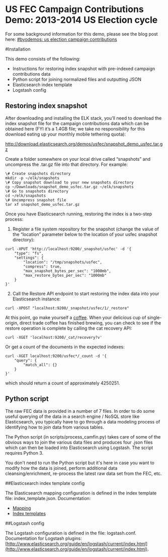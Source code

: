 US FEC Campaign Contributions Demo: 2013-2014 US Election cycle
=====

For some background information for this demo, please see the blog post here:
[#byodemos: us election campaign contributions](http://www.elasticsearch.org/blog/byodemos-new-york-city-traffic-incidents/)

#Installation

This demo consists of the following:

* Instructions for restoring index snapshot with pre-indexed campaign contributions data
* Python script for joining normalized files and outputting JSON
* Elasticsearch index template
* Logstash config


## Restoring index snapshot

After downloading and installing the ELK stack, you’ll need to download the index snapshot file for the campaign contributions data which can be obtained here (FYI it’s a 1.4GB file; we take no responsibility for this download eating up your monthly mobile tethering quota):

http://download.elasticsearch.org/demos/usfec/snapshot_demo_usfec.tar.gz 

Create a folder somewhere on your local drive called “snapshots” and uncompress the .tar.gz file into that directory. For example:
```
\# Create snapshots directory
mkdir -p ~/elk/snapshots
\# Copy snapshot download to your new snapshots directory
cp ~/Downloads/snapshot_demo_usfec.tar.gz ~/elk/snapshots
\# Go to snapshots directory
cd ~/elk/snapshots
\# Uncompress snapshot file
tar xf snapshot_demo_usfec.tar.gz
```
Once you have Elasticsearch running, restoring the index is a two-step process:

1) Register a file system repository for the snapshot (change the value of the “location” parameter below to the location of your usfec snapshot directory):
```
curl -XPUT 'http://localhost:9200/_snapshot/usfec' -d '{
    "type": "fs",
    "settings": {
        "location": "/tmp/snapshots/usfec",
        "compress": true,
        "max_snapshot_bytes_per_sec": "1000mb",
        "max_restore_bytes_per_sec": "1000mb"
    }
}'
```
2) Call the Restore API endpoint to start restoring the index data into your Elasticsearch instance:
```
curl -XPOST "localhost:9200/_snapshot/usfec/1/_restore"
```
At this point, go make yourself a [coffee](https://bluebottlecoffee.com/preparation-guides). When your delicious cup of single-origin, direct trade coffee has finished brewing, you can check to see if the restore operation is complete by calling the cat recovery API:
```
curl -XGET 'localhost:9200/_cat/recovery?v'
```
Or get a count of the documents in the expected indexes:
```
curl -XGET localhost:9200/usfec*/_count -d '{
	"query": {
		"match_all": {}
	}
}'
```
which should return a count of approximately 4250251.

## Python script

The raw FEC data is provided in a number of 7 files. In order to do some useful querying of the data in a search engine / NoSQL store like Elasticsearch, you typically have to go through a data modeling process of identifying how to join data from various tables. 

The Python script (in scripts/process_camfin.py) takes care of some of the obvious ways to join the various data files and produces four .json files which can then be loaded into Elasticsearch using Logstash. The script requires Python 3.

You don't need to run the Python script but it's here in case you want to modify how the data is joined, perform additional data cleansing/enrichment, re-process the latest raw data set from the FEC, etc.

##Elasticsearch index template config

The Elasticsearch mapping configuration is defined in the index template file: index\_template.json. Documentation:

* [Mapping](http://www.elasticsearch.org/guide/en/elasticsearch/reference/current/mapping.html)
* [Index templates](http://www.elasticsearch.org/guide/en/elasticsearch/reference/current/indices-templates.html)

##Logstash config

The Logstash configuration is defined in the file: logstash.conf. Documentation for Logstash plugins: [http://www.elasticsearch.org/guide/en/logstash/current/index.html](http://www.elasticsearch.org/guide/en/logstash/current/index.html).
